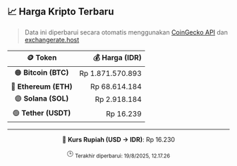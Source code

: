 

<!-- HARGA_KRIPTO -->
## 📈 Harga Kripto Terbaru

> Data ini diperbarui secara otomatis menggunakan [CoinGecko API](https://www.coingecko.com/) dan [exchangerate.host](https://exchangerate.host/)

<div align="center">

| 🪙 Token | 💰 Harga (IDR) |
|:------:|---------------:|
| 🟠 **Bitcoin (BTC)**   | Rp 1.871.570.893 |
| 🔵 **Ethereum (ETH)**  | Rp 68.614.184 |
| 🟣 **Solana (SOL)**    | Rp 2.918.184 |
| 🟢 **Tether (USDT)**   | Rp 16.239 |

---

💱 **Kurs Rupiah (USD → IDR)**: Rp 16.230

🕒 <sub>Terakhir diperbarui: 19/8/2025, 12.17.26</sub>

</div>
<!-- /HARGA_KRIPTO -->